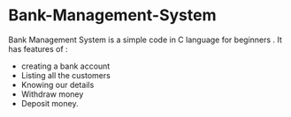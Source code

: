 # Bank-Management-System
Bank Management System is a simple code in C language for beginners . It has features of :
- creating a bank account
- Listing all the customers 
- Knowing our details
- Withdraw money
- Deposit money.
